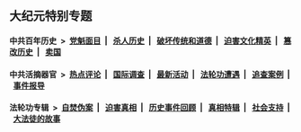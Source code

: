## 大纪元特别专题

#### 中共百年历史 &nbsp;>&nbsp; [党魁面目](indexes/nf1176107/README.md?12280430) &nbsp;| &nbsp; [杀人历史](indexes/nf1176106/README.md?12280430) &nbsp;| &nbsp; [破坏传统和道德](indexes/nf1176106/README.md?12280430) &nbsp;| &nbsp; [迫害文化精英](indexes/nf1176111/README.md?12280430) &nbsp;| &nbsp; [篡改历史](indexes/nf1176115/README.md?12280430) &nbsp;| &nbsp; [卖国](indexes/nf1176117/README.md?12280430) 

#### 中共活摘器官 &nbsp;>&nbsp; [热点评论](indexes/nf5879/README.md?12280430) &nbsp;| &nbsp; [国际调查](indexes/nf5947/README.md?12280430) &nbsp;| &nbsp; [最新活动](indexes/nf5883/README.md?12280430) &nbsp;| &nbsp; [法轮功遭遇](indexes/nf5881/README.md?12280430) &nbsp;| &nbsp; [追查案例](indexes/nf5880/README.md?12280430) &nbsp;| &nbsp; [事件报导](indexes/nf5877/README.md?12280430) 

#### 法轮功专辑 &nbsp;>&nbsp; [自焚伪案](indexes/nf5562/README.md?12280430) &nbsp;| &nbsp; [迫害真相](indexes/nf4379/README.md?12280430) &nbsp;| &nbsp; [历史事件回顾](indexes/nf5793/README.md?12280430) &nbsp;| &nbsp; [真相特辑](indexes/nf4389/README.md?12280430) &nbsp;| &nbsp; [社会支持](indexes/nf4386/README.md?12280430) &nbsp;| &nbsp; [大法徒的故事](indexes/nf1147481/README.md?12280430) 


